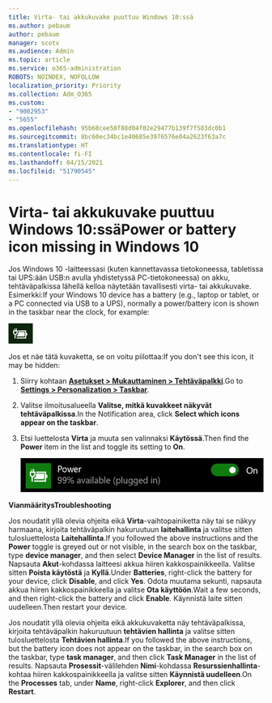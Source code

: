 ```yaml
---
title: Virta- tai akkukuvake puuttuu Windows 10:ssä
ms.author: pebaum
author: pebaum
manager: scotv
ms.audience: Admin
ms.topic: article
ms.service: o365-administration
ROBOTS: NOINDEX, NOFOLLOW
localization_priority: Priority
ms.collection: Adm_O365
ms.custom:
- "9002953"
- "5655"
ms.openlocfilehash: 95b68cee58f88d04f02e29477b139f7f583dc0b1
ms.sourcegitcommit: 8bc60ec34bc1e40685e3976576e04a2623f63a7c
ms.translationtype: HT
ms.contentlocale: fi-FI
ms.lasthandoff: 04/15/2021
ms.locfileid: "51790545"
---
```

# <a name="power-or-battery-icon-missing-in-windows-10"></a><span data-ttu-id="116ef-102">Virta- tai akkukuvake puuttuu Windows 10:ssä</span><span class="sxs-lookup"><span data-stu-id="116ef-102">Power or battery icon missing in Windows 10</span></span>

<span data-ttu-id="116ef-103">Jos Windows 10 -laitteessasi (kuten kannettavassa tietokoneessa, tabletissa tai UPS:ään USB:n avulla yhdistetyssä PC-tietokoneessa) on akku, tehtäväpalkissa lähellä kelloa näytetään tavallisesti virta- tai akkukuvake. Esimerkki:</span><span class="sxs-lookup"><span data-stu-id="116ef-103">If your Windows 10 device has a battery (e.g., laptop or tablet, or a PC connected via USB to a UPS), normally a power/battery icon is shown in the taskbar near the clock, for example:</span></span>

![Akkukuvake](media/battery-icon.png)

<span data-ttu-id="116ef-105">Jos et näe tätä kuvaketta, se on voitu piilottaa:</span><span class="sxs-lookup"><span data-stu-id="116ef-105">If you don't see this icon, it may be hidden:</span></span>

1. <span data-ttu-id="116ef-106">Siirry kohtaan **[Asetukset > Mukauttaminen > Tehtäväpalkki](ms-settings:taskbar?activationSource=GetHelp)**.</span><span class="sxs-lookup"><span data-stu-id="116ef-106">Go to **[Settings > Personalization > Taskbar](ms-settings:taskbar?activationSource=GetHelp)**.</span></span>

2. <span data-ttu-id="116ef-107">Valitse ilmoitusalueella **Valitse, mitkä kuvakkeet näkyvät tehtäväpalkissa**.</span><span class="sxs-lookup"><span data-stu-id="116ef-107">In the Notification area, click **Select which icons appear on the taskbar**.</span></span>

3. <span data-ttu-id="116ef-108">Etsi luettelosta **Virta** ja muuta sen valinnaksi **Käytössä**.</span><span class="sxs-lookup"><span data-stu-id="116ef-108">Then find the **Power** item in the list and toggle its setting to **On**.</span></span>

    ![Virtakuvakkeen näyttäminen tehtäväpalkissa](media/power-icon-on.png)

<span data-ttu-id="116ef-110">**Vianmääritys**</span><span class="sxs-lookup"><span data-stu-id="116ef-110">**Troubleshooting**</span></span>

<span data-ttu-id="116ef-111">Jos noudatit yllä olevia ohjeita eikä **Virta**-vaihtopainiketta näy tai se näkyy harmaana, kirjoita tehtäväpalkin hakuruutuun **laitehallinta** ja valitse sitten tulosluettelosta **Laitehallinta**.</span><span class="sxs-lookup"><span data-stu-id="116ef-111">If you followed the above instructions and the **Power** toggle is greyed out or not visible, in the search box on the taskbar, type **device manager**, and then select **Device Manager** in the list of results.</span></span> <span data-ttu-id="116ef-112">Napsauta **Akut**-kohdassa laitteesi akkua hiiren kakkospainikkeella. Valitse sitten **Poista käytöstä** ja **Kyllä**.</span><span class="sxs-lookup"><span data-stu-id="116ef-112">Under **Batteries**, right-click the battery for your device, click **Disable**, and click **Yes**.</span></span> <span data-ttu-id="116ef-113">Odota muutama sekunti, napsauta akkua hiiren kakkospainikkeella ja valitse **Ota käyttöön**.</span><span class="sxs-lookup"><span data-stu-id="116ef-113">Wait a few seconds, and then right-click the battery and click **Enable**.</span></span> <span data-ttu-id="116ef-114">Käynnistä laite sitten uudelleen.</span><span class="sxs-lookup"><span data-stu-id="116ef-114">Then restart your device.</span></span>

<span data-ttu-id="116ef-115">Jos noudatit yllä olevia ohjeita eikä akkukuvaketta näy tehtäväpalkissa, kirjoita tehtäväpalkin hakuruutuun **tehtävien hallinta** ja valitse sitten tulosluettelosta **Tehtävien hallinta**.</span><span class="sxs-lookup"><span data-stu-id="116ef-115">If you followed the above instructions, but the battery icon does not appear on the taskbar, in the search box on the taskbar, type **task manager**, and then click **Task Manager** in the list of results.</span></span> <span data-ttu-id="116ef-116">Napsauta **Prosessit**-välilehden **Nimi**-kohdassa **Resurssienhallinta**-kohtaa hiiren kakkospainikkeella ja valitse sitten **Käynnistä uudelleen**.</span><span class="sxs-lookup"><span data-stu-id="116ef-116">On the **Processes** tab, under **Name**, right-click **Explorer**, and then click **Restart**.</span></span>
